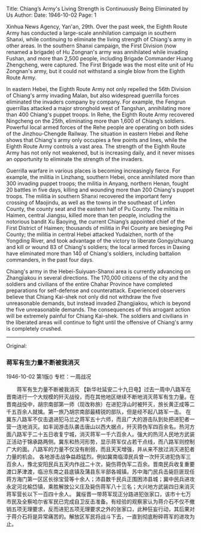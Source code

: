 Title: Chiang’s Army's Living Strength is Continuously Being Eliminated by Us
Author:
Date: 1946-10-02
Page: 1

Xinhua News Agency, Yan'an, 29th. Over the past week, the Eighth Route Army has conducted a large-scale annihilation campaign in southern Shanxi, while continuing to eliminate the living strength of Chiang's army in other areas. In the southern Shanxi campaign, the First Division (now renamed a brigade) of Hu Zongnan's army was annihilated while invading Fushan, and more than 2,500 people, including Brigade Commander Huang Zhengcheng, were captured. The First Brigade was the most elite unit of Hu Zongnan's army, but it could not withstand a single blow from the Eighth Route Army.

In eastern Hebei, the Eighth Route Army not only repelled the 56th Division of Chiang's army invading Malan, but also widespread guerrilla forces eliminated the invaders company by company. For example, the Fengrun guerrillas attacked a major stronghold west of Tangshan, annihilating more than 400 Chiang's puppet troops. In Rehe, the Eighth Route Army recovered Ningcheng on the 25th, eliminating more than 1,600 of Chiang’s soldiers. Powerful local armed forces of the Rehe people are operating on both sides of the Jinzhou-Chengde Railway. The situation in eastern Hebei and Rehe shows that Chiang's army only occupies a few points and lines, while the Eighth Route Army controls a vast area. The strength of the Eighth Route Army has not only not weakened, but is increasing daily, and it never misses an opportunity to eliminate the strength of the invaders.

Guerrilla warfare in various places is becoming increasingly fierce. For example, the militia in Linzhang, southern Hebei, once annihilated more than 300 invading puppet troops; the militia in Anyang, northern Henan, fought 20 battles in five days, killing and wounding more than 200 Chiang's puppet troops. The militia in southern Shanxi recovered the important ferry crossing of Maojindu, as well as the towns in the southeast of Linfen County, the county seat and the eastern half of Pu County. The militia in Haimen, central Jiangsu, killed more than ten people, including the notorious bandit Xu Baoying, the current Chiang’s appointed chief of the First District of Haimen; thousands of militia in Pei County are besieging Pei County; the militia in central Hebei attacked Yudaizhen, north of the Yongding River, and took advantage of the victory to liberate Gongyizhuang and kill or wound 83 of Chiang's soldiers; the local armed forces in Daxing have eliminated more than 140 of Chiang's soldiers, including battalion commanders, in the past four days.

Chiang's army in the Hebei-Suiyuan-Shanxi area is currently advancing on Zhangjiakou in several directions. The 170,000 citizens of the city and the soldiers and civilians of the entire Chahar Province have completed preparations for self-defense and counterattack. Experienced observers believe that Chiang Kai-shek not only did not withdraw the five unreasonable demands, but instead invaded Zhangjiakou, which is beyond the five unreasonable demands. The consequences of this arrogant action will be extremely painful for Chiang Kai-shek. The soldiers and civilians in the liberated areas will continue to fight until the offensive of Chiang's army is completely crushed.



<hr /> 

Original: 


### 蒋军有生力量不断被我消灭

1946-10-02
第1版()
专栏：一周战况

　　蒋军有生力量不断被我消灭
    【新华社延安二十九日电】过去一周中八路军在晋南进行一个大规模的歼灭战役，而在其他地区继续不断地消灭蒋军有生力量。在晋南战役中，胡宗南部第一师（现改称旅）在进犯浮山时被歼灭，旅长黄正成等二千五百余人就擒。第一旅乃胡宗南部最精锐的部队，但是经不起八路军一击。
    在冀东八路军不仅击退进犯马兰之蒋军五十六师，而且广大的游击队到处把进犯者一营一连地消灭。如丰润游击队袭击唐山以西大据点，歼灭蒋伪军四百余名。热河方面八路军于二十五日收复宁城，消灭蒋军一千六百余人。强大的热河人民地方武装正活动于锦承路两侧。冀东和热河形势，显示蒋军仅占若干点线，而八路军则控制广大的面。八路军的力量不仅没有削弱，而且天天增强，并从来不放过消灭进犯者力量的机会。
    各地游击战争益趋猛烈。例如冀南临漳民兵曾一次歼灭进犯伪军三百余人，豫北安阳民兵五天内作战二十次，毙伤蒋伪军二百余。晋南民兵收复重要渡口茅津渡，临汾东南之县底镇及蒲县东半部各城镇。苏中海门民兵击毙巨匪现任蒋方海门第一区区长徐宝营等十余人；沛县数千民兵正围困沛县城；冀中民兵进攻永定河北榆岱镇，乘胜解放公义庄及毙伤蒋军八十三名；大兴地方武装四日来消灭蒋军营长以下一百四十余人。
    冀绥晋一带蒋军现正分路进犯张家口，该市十七万市民及全察哈尔省军民已完成自卫反击准备。有经验的观察家认为蒋介石不仅不撤销五项无理要求，反而进犯五项无理要求之外的张家口，此种狂妄行动，其后果对于蒋介石将是异常痛苦的。解放区军民将战斗下去，一直到彻底粉碎蒋军的进攻为止。
